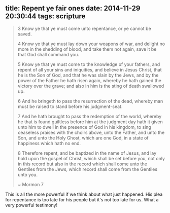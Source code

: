 title: Repent ye fair ones
date: 2014-11-29 20:30:44
tags: scripture
---

> 3 Know ye that ye must come unto repentance, or ye cannot be saved.
> 
> 4 Know ye that ye must lay down your weapons of war, and delight no more in the shedding of blood, and take them not again, save it be that God shall command you.
> 
> 5 Know ye that ye must come to the knowledge of your fathers, and repent of all your sins and iniquities, and believe in Jesus Christ, that he is the Son of God, and that he was slain by the Jews, and by the power of the Father he hath risen again, whereby he hath gained the victory over the grave; and also in him is the sting of death swallowed up.
> 
> 6 And he bringeth to pass the resurrection of the dead, whereby man must be raised to stand before his judgment-seat.
> 
> 7 And he hath brought to pass the redemption of the world, whereby he that is found guiltless before him at the judgment day hath it given unto him to dwell in the presence of God in his kingdom, to sing ceaseless praises with the choirs above, unto the Father, and unto the Son, and unto the Holy Ghost, which are one God, in a state of happiness which hath no end.
> 
> 8 Therefore repent, and be baptized in the name of Jesus, and lay hold upon the gospel of Christ, which shall be set before you, not only in this record but also in the record which shall come unto the Gentiles from the Jews, which record shall come from the Gentiles unto you.
> 
> ~ Mormon 7

This is all the more powerful if we think about what just happened. His plea for repentance is too late for his people but it's not too late for us. What a very powerful testimony!

